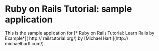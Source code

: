 # Ruby on Rails Tutorial: sample application

This is the sample application for [* Ruby on Rails Tutorial: Learn Rails by Example*]( http:// railstutorial.org/) by [Michael Hartl](http:// michaelhartl.com/).
